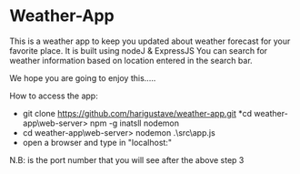 # Weather-App

This is a weather app to keep you updated about weather forecast for your favorite place. It is built using nodeJ & ExpressJS
You can search for weather information based on location entered in the search bar.

We hope you are going to enjoy this.....

How to access the app:  

* git clone https://github.com/harigustave/weather-app.git
*cd weather-app\web-server> npm -g inatsll nodemon
* cd weather-app\web-server> nodemon .\src\app.js
* open a browser and type in "localhost:<port>"

N.B: <port> is the port number that you will see after the above step 3